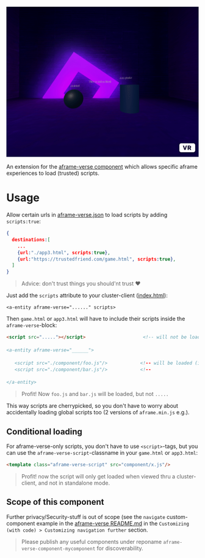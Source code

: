 ![](https://github.com/coderofsalvation/aframe-verse/raw/main/.img/demo.gif)

An extension for the [aframe-verse component](https://github.com/coderofsalvation/aframe-verse) which allows specific aframe experiences to load (trusted) scripts.

# Usage 

Allow certain urls in [aframe-verse.json](https://github.com/coderofsalvation/aframe-verse/aframe-verse.json) to load scripts by adding `scripts:true`:

```json
{
  destinations:[
    ...
    {url:"./app3.html", scripts:true},
    {url:"https://trustedfriend.com/game.html", scripts:true},
  ]
}
```

> Advice: don't trust things you should'nt trust :heart:


Just add the `scripts` attribute to your cluster-client ([index.html](https://github.com/coderofsalvation/aframe-verse/blob/main/apps/index.html)):

```
<a-entity aframe-verse="......" scripts>
```

Then `game.html` or `app3.html` will have to include their scripts inside the `aframe-verse`-block:

```html
<script src="....."></script>                     <!-- will not be loaded

<a-entity aframe-verse="______">

   <script src="./component/foo.js"/>            <!-- will be loaded (inside aframe-verse block)
   <script src="./component/bar.js"/>            <!-- 

</a-entity>
```

> Profit! Now `foo.js` and `bar.js` will be loaded, but not `.....`

This way scripts are cherrypicked, so you don't have to worry about accidentally loading global scripts too (2 versions of `aframe.min.js` e.g.).

## Conditional loading

For aframe-verse-only scripts, you don't have to use `<script>`-tags, but you can use the `aframe-verse-script`-classname in your `game.html` or `app3.html`:

```html
<template class="aframe-verse-script" src="component/x.js"/> 
```

> Profit! now the script will only get loaded when viewed thru a cluster-client, and not in standalone mode.

## Scope of this component

Further privacy/Security-stuff is out of scope (see the `navigate` custom-component example in the [aframe-verse README.md](https://github.com/coderofsalvation/aframe-verse) in the `Customizing (with code) > Customizing navigation further` section.

> Please publish any useful components under reponame `aframe-verse-component-mycomponent` for discoverability.


